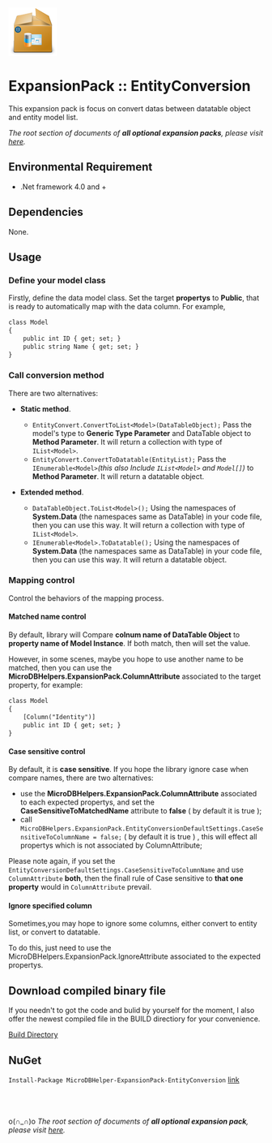 ![icon](https://github.com/DoraemonYu/MicroDBHelper-ExpansionPack/blob/gh-pages/icons/EntityConversion.png?raw=true)  
# ExpansionPack :: EntityConversion  
This expansion pack is focus on convert datas between datatable object and entity model list. 

*The root section of documents of **all optional expansion packs**, please visit [here](/MicroDBHelper-ExpansionPack/).*


## Environmental Requirement
* .Net framework 4.0 and +


## Dependencies 
None.


## Usage

### Define your model class 
Firstly, define the data model class. Set the target **propertys** to **Public**, that is ready to automatically map with the data column. 
For example, 
``` 
class Model
{
    public int ID { get; set; }
    public string Name { get; set; }
}
``` 

### Call conversion method 
There are two alternatives: 
* **Static method**.  

  * `EntityConvert.ConvertToList<Model>(DataTableObject);`  Pass the model's type to **Generic Type Parameter** and DataTable object to **Method Parameter**. It will return a collection with type of `IList<Model>`.
  * `EntityConvert.ConvertToDatatable(EntityList);` Pass the `IEnumerable<Model>`*(this also Include `IList<Model>` and `Model[]`)* to **Method Parameter**. It will return a datatable object.
 
* **Extended method**.   

  * `DataTableObject.ToList<Model>();`  Using the namespaces of **System.Data** (the namespaces same as DataTable) in your code file, then you can use this way.  It will return a collection with type of `IList<Model>`.
  * `IEnumerable<Model>.ToDatatable();` Using the namespaces of **System.Data** (the namespaces same as DataTable) in your code file, then you can use this way.  It will return a datatable object.
  
  



### Mapping control
Control the behaviors of the mapping process. 

#### Matched name control 
By default, library will Compare **colnum name of DataTable Object** to **property name of Model Instance**. If both match, then will set the value. 

However, in some scenes, maybe you hope to use another name to be matched, then you can use the **MicroDBHelpers.ExpansionPack.ColumnAttribute** associated to the target property, for example:  
```
class Model
{
    [Column("Identity")]
    public int ID { get; set; }
}
```

#### Case sensitive control
By default, it is **case sensitive**. If you hope the library ignore case when compare names, there are two alternatives: 
* use the **MicroDBHelpers.ExpansionPack.ColumnAttribute** associated to each expected propertys, and set the **CaseSensitiveToMatchedName** attribute to **false** ( by default it is true ); 
* call `MicroDBHelpers.ExpansionPack.EntityConversionDefaultSettings.CaseSensitiveToColumnName = false;` ( by default it is true ) , this will effect all propertys which is not associated by ColumnAttribute; 

Please note again, if you set the `EntityConversionDefaultSettings.CaseSensitiveToColumnName` and use `ColumnAttribute` **both**, then the finall rule of Case sensitive to **that one property** would in `ColumnAttribute` prevail.  



#### Ignore specified column
Sometimes,you may hope to ignore some columns, either convert to entity list, or convert to datatable. 

To do this, just need to use the MicroDBHelpers.ExpansionPack.IgnoreAttribute associated to the expected propertys.






## Download compiled binary file
If you needn't to got the code and bulid by yourself for the moment, I also offer the newest compiled file in the BUILD directiory for your convenience. 

[Build Directory](https://github.com/DoraemonYu/MicroDBHelper-ExpansionPack/tree/master/Build)


## NuGet 
`Install-Package MicroDBHelper-ExpansionPack-EntityConversion`  [link](https://www.nuget.org/packages/MicroDBHelper-ExpansionPack-EntityConversion/)

<br><br><br>
o(∩_∩)o *The root section of documents of **all optional expansion pack**, please visit [here](/MicroDBHelper-ExpansionPack/).*
